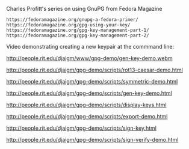 

Charles Profitt's series on using GnuPG from Fedora Magazine

    https://fedoramagazine.org/gnupg-a-fedora-primer/
    https://fedoramagazine.org/gpg-using-your-key/
    https://fedoramagazine.org/gpg-key-management-part-1/
    https://fedoramagazine.org/gpg-key-management-part-2/

Video demonstrating creating a new keypair at the commmand line:

http://people.rit.edu/djaigm/www/gpg-demo/gen-key-demo.webm

http://people.rit.edu/djaigm/gpg-demo/scripts/rot13-caesar-demo.html

http://people.rit.edu/djaigm/gpg-demo/scripts/symmetric-demo.html

http://people.rit.edu/djaigm/gpg-demo/scripts/gen-key-demo.html

http://people.rit.edu/djaigm/gpg-demo/scripts/display-keys.html

http://people.rit.edu/djaigm/gpg-demo/scripts/export-demo.html

http://people.rit.edu/djaigm/gpg-demo/scripts/sign-key.html

http://people.rit.edu/djaigm/gpg-demo/scripts/sign-verify-demo.html

